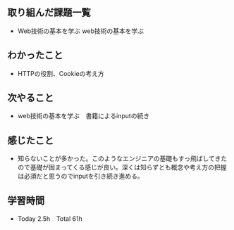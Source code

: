## 取り組んだ課題一覧  
- Web技術の基本を学ぶ web技術の基本を学ぶ
## わかったこと  
- HTTPの役割、Cookieの考え方
## 次やること  
- web技術の基本を学ぶ　書籍によるinputの続き
## 感じたこと  
- 知らないことが多かった。このようなエンジニアの基礎もすっ飛ばしてきたので基礎が固まってくる感じが良い。深くは知らずとも概念や考え方の把握は必須だと思うのでinputを引き続き進める。
## 学習時間  
- Today 2.5h　Total 61h

